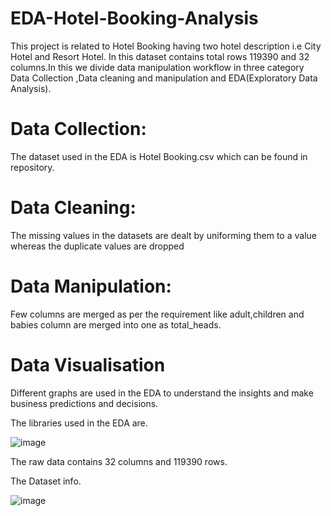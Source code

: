 # EDA-Hotel-Booking-Analysis
This project is related to Hotel Booking having two hotel description i.e City Hotel and Resort Hotel. In this dataset contains total rows 119390 and 32 columns.In this
we divide data manipulation workflow in three category Data Collection ,Data cleaning and manipulation and EDA(Exploratory Data Analysis).

# Data Collection: 
The dataset used in the EDA is Hotel Booking.csv which can be found in repository.

# Data Cleaning:
The missing values in the datasets are dealt by uniforming them to a value whereas the duplicate values are dropped

# Data Manipulation:
Few columns are merged as per the requirement like adult,children and babies column are merged into one as total_heads.

# Data Visualisation 
Different graphs are used in the EDA to understand the insights and make business predictions and decisions. 

The libraries used in the EDA are.

![image](https://user-images.githubusercontent.com/124130717/216243635-cb98df3e-0ed6-456e-b5a2-86a73a9e31a6.png)

The raw data contains 32 columns and 119390 rows.

The Dataset info.

![image](https://user-images.githubusercontent.com/124130717/216244122-11222ff3-6980-4b12-9022-eec861648046.png)
